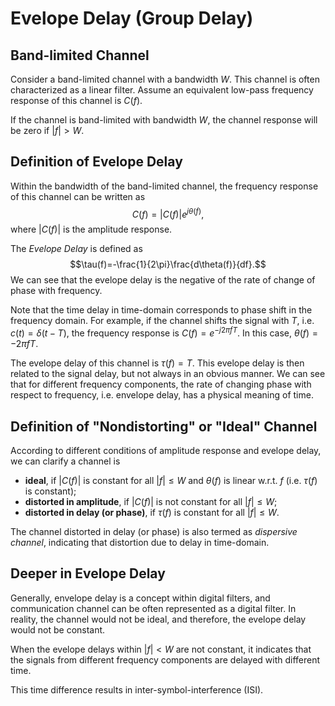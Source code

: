 # Evelope Delay (Group Delay)

## Band-limited Channel

Consider a band-limited channel with a bandwidth $W$. This channel is often characterized as a linear filter. Assume an equivalent low-pass frequency response of this channel is $C(f)$.

If the channel is band-limited with bandwidth $W$, the channel response will be zero if $|f|>W$.

## Definition of Evelope Delay

Within the bandwidth of the band-limited channel, the frequency response of this channel can be written as
$$C(f)=|C(f)|e^{j\theta(f)},$$
where $|C(f)|$ is the amplitude response.

The *Evelope Delay* is defined as
$$\tau(f)=-\frac{1}{2\pi}\frac{d\theta(f)}{df}.$$
We can see that the evelope delay is the negative of the rate of change of phase with frequency.

Note that the time delay in time-domain corresponds to phase shift in the frequency domain. For example, if the channel shifts the signal with $T$, i.e. $c(t)=\delta(t-T)$, the frequency response is $C(f)=e^{-j2\pi fT}$. In this case, $\theta(f)=-2\pi fT$.

The evelope delay of this channel is $\tau(f)=T$. This evelope delay is then related to the signal delay, but not always in an obvious manner. We can see that for different frequency components, the rate of changing phase with respect to frequency, i.e. envelope delay, has a physical meaning of time.

## Definition of "Nondistorting" or "Ideal" Channel

According to different conditions of amplitude response and evelope delay, we can clarify a channel is

- **ideal**, if $|C(f)|$ is constant for all $|f|\leq W$ and $\theta(f)$ is linear w.r.t. $f$ (i.e. $\tau(f)$ is constant);
- **distorted in amplitude**, if $|C(f)|$ is not constant for all $|f|\leq W$;
- **distorted in delay (or phase)**, if $\tau(f)$ is constant for all $|f|\leq W$.

The channel distorted in delay (or phase) is also termed as *dispersive channel*, indicating that distortion due to delay in time-domain.

## Deeper in Evelope Delay

Generally, envelope delay is a concept within digital filters, and communication channel can be often represented as a digital filter. In reality, the channel would not be ideal, and therefore, the evelope delay would not be constant.

When the evelope delays within $|f|<W$ are not constant, it indicates that the signals from different frequency components are delayed with different time.

This time difference results in inter-symbol-interference (ISI).